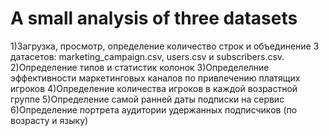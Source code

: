 # A small analysis of three datasets
1)Загрузка, просмотр, определение количество строк и объединение 3 датасетов: marketing_campaign.csv, users.csv и subscribers.csv.
2)Определение типов и статистик колонок
3)Определелние эффективности маркетинговых каналов по привлечению платящих игроков
4)Определение количества игроков в каждой возрастной группе
5)Определение самой ранней даты подписки на сервис
6)Определение портрета аудитории удержанных подписчиков (по возрасту и языку)

